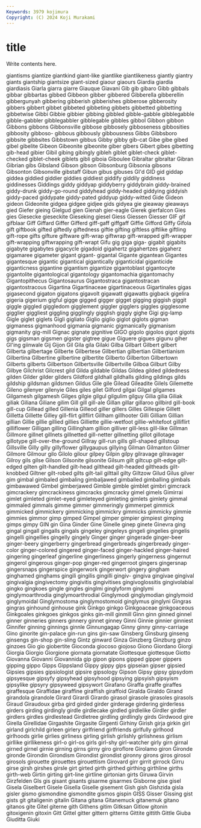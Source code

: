 ```yaml
---
Keywords: 3979 kojimura
Copyright: (C) 2024 Koji Murakami
---
```


# title

Write contents here.



 giantisms giantize
giantkind giant-like giantlike giantlikeness giantly giantry giants giantship giantsize giant-sized
giaour giaours Giardia giardia giardiasis Giarla giarra giarre Giauque Giavani
Gib gib gibaro Gibb gibbals gibbar gibbartas gibbed Gibbeon gibber
gibbered Gibberella gibberellin gibbergunyah gibbering gibberish gibberishes gibberose gibberosity gibbers
gibbert gibbet gibbeted gibbeting gibbets gibbetted gibbetting gibbetwise Gibbi Gibbie
gibbier gibbing gibbled gibble-gabble gibblegabble gibble-gabbler gibblegabbler gibblegable gibbles gibbol
Gibbon gibbon Gibbons gibbons Gibbonsville gibbose gibbosely gibboseness gibbosities gibbosity
gibboso- gibbous gibbously gibbousness Gibbs Gibbsboro gibbsite gibbsites Gibbstown gibbus
Gibby gibby gib-cat Gibe gibe gibed gibel gibelite Gibeon Gibeonite
gibeonite giber gibers Gibert gibes gibetting gib-head gibier Gibil gibing
gibingly gibleh giblet giblet-check giblet-checked giblet-cheek giblets gibli giboia Giboulee
Gibraltar gibraltar Gibran Gibrian gibs Gibsland Gibson gibson Gibsonburg Gibsonia
gibsons Gibsonton Gibsonville gibstaff Gibun gibus gibuses GI'd GID gid
giddap giddea giddied giddier giddies giddiest giddify giddily giddiness giddinesses
Giddings giddy giddyap giddyberry giddybrain giddy-brained giddy-drunk giddy-go-round giddyhead giddy-headed
giddying giddyish giddy-paced giddypate giddy-pated giddyup giddy-witted Gide Gideon gideon
Gideonite gidgea gidgee gidjee gids gidyea gie gieaway gieaways gied
Giefer gieing Gielgud gien Gienah gier-eagle Gierek gierfalcon Gies gies
Giesecke gieseckite Gieseking giesel Giess Giessen Giesser GIF gif gifblaar
Giff Giffard Giffer Gifferd giff-gaff giffgaff Giffie Gifford Giffy Gifola
gift giftbook gifted giftedly giftedness giftie gifting giftless giftlike giftling
gift-rope gifts gifture giftware gift-wrap giftwrap gift-wrapped gift-wrapper gift-wrapping giftwrapping
gift-wrapt Gifu gig giga giga- gigabit gigabits gigabyte gigabytes gigacycle
gigadoid gigahertz gigahertzes gigaherz gigamaree gigameter gigant gigant- gigantal Gigante
gigantean Gigantes gigantesque gigantic gigantical gigantically giganticidal giganticide giganticness gigantine
gigantism gigantize gigantoblast gigantocyte gigantolite gigantological gigantology gigantomachia gigantomachy Gigantopithecus
Gigantosaurus Gigantostraca gigantostracan gigantostracous Gigartina Gigartinaceae gigartinaceous Gigartinales gigas gigasecond
gigaton gigatons gigavolt gigawatt gigawatts gigback gigelira gigeria gigerium gigful
gigge gigged gigger gigget gigging giggish giggit giggle giggled giggledom
gigglement giggler gigglers giggles gigglesome gigglier giggliest giggling gigglingly gigglish
giggly gighe Gigi gig-lamp Gigle giglet giglets Gigli gigliato Giglio
giglio giglot giglots gigman gigmaness gigmanhood gigmania gigmanic gigmanically gigmanism
gigmanity gig-mill Gignac gignate gignitive GIGO gigolo gigolos gigot gigots
gigs gigsman gigsmen gigster gigtree gigue Giguere gigues gigunu giher
GI'ing giinwale Gij Gijon Gil Gila gila Gilaki Gilba Gilbart
Gilbert gilbert Gilberta gilbertage Gilberte Gilbertese Gilbertian gilbertian Gilbertianism Gilbertina
Gilbertine gilbertine gilbertite Gilberto Gilberton Gilbertown Gilberts gilberts Gilbertson Gilbertsville
Gilbertville Gilboa Gilburt Gilby Gilbye Gilchrist Gilcrest gild Gilda gildable
Gildas Gildea gilded gildedness gilden Gilder gilder gilders Gildford gildhall
gildhalls gilding gildings gilds gildship gildsman gildsmen Gildus Gile gile
Gilead Gileadite Gilels Gilemette Gileno gilenyer gilenyie Giles giles gilet
Gilford gilgai Gilgal gilgames Gilgamesh gilgamesh Gilges gilgie gilgul gilgulim
gilguy Gilia gilia Giliak giliak Giliana Giliane gilim Gill gill
gill-ale Gillan gillar gillaroo gillbird gill-book gill-cup Gillead gilled Gillenia
Gilleod giller gillers Gilles Gillespie Gillett Gilletta Gillette Gilley gill-flirt
gillflirt Gillham gillhooter Gilli Gilliam Gillian gillian Gillie gillie gillied
gillies Gilliette gillie-wetfoot gillie-whitefoot gilliflirt gilliflower Gilligan gilling Gillingham gillion
gilliver gill-less gill-like Gillman Gillmore gillnet gillnets gillnetted gill-netter gillnetting
gillot gillotage gillotype gill-over-the-ground Gillray gill-run gills gill-shaped gillstoup Gillsville
Gilly gilly gillyflower gillygaupus gillying Gilman Gilmanton Gilmer Gilmore Gilmour
gilo Gilolo gilour gilpey Gilpin gilpy gilravage gilravager Gilroy gils
gilse Gilson Gilsonite gilsonite Gilsum gilt giltcup gilt-edge gilt-edged gilten
gilt-handled gilt-head gilthead gilt-headed giltheads gilt-knobbed Giltner gilt-robed gilts gilt-tail
gilttail gilty Giltzow Gilud Gilus gilver gim gimbal gimbaled gimbaling
gimbaljawed gimballed gimballing gimbals gimbawawed Gimbel gimberjawed Gimble gimble gimblet
gimbri gimcrack gimcrackery gimcrackiness gimcracks gimcracky gimel gimels Gimirrai gimlet
gimleted gimlet-eyed gimleteyed gimleting gimlets gimlety gimmal gimmaled gimmals gimme
gimmer gimmeringly gimmerpet gimmick gimmicked gimmickery gimmicking gimmickry gimmicks gimmicky
gimmie gimmies gimmor gimp gimped Gimpel gimper gimpier gimpiest gimping
gimps gimpy GIN gin Gina Ginder Gine Ginelle ginep ginete
Ginevra ging gingal gingall gingalls gingals gingeley gingeleys gingeli gingelies
gingelis gingelli gingellies gingelly gingely Ginger ginger gingerade ginger-beer ginger-beery
gingerberry gingerbread gingerbreads gingerbready ginger-color ginger-colored gingered ginger-faced ginger-hackled ginger-haired
gingering gingerleaf gingerline gingerliness gingerly gingerness gingernut gingerol gingerous ginger-pop
ginger-red gingerroot gingers gingersnap gingersnaps gingerspice gingerwork gingerwort gingery gingham
ginghamed ginghams gingili gingilis gingilli gingiv- gingiva gingivae gingival gingivalgia
gingivectomy gingivitis gingivitises gingivoglossitis gingivolabial gingko gingkoes gingle gingles ginglmi
ginglyform ginglymi ginglymoarthrodia ginglymoarthrodial Ginglymodi ginglymodian ginglymoid ginglymoidal Ginglymostoma ginglymostomoid
ginglymus ginglyni Gingras gingras ginhound ginhouse gink Ginkgo ginkgo Ginkgoaceae
ginkgoaceous Ginkgoales ginkgoes ginkgos ginks gin-mill ginmill Ginn ginn ginned
ginnel ginner ginneries ginners ginnery ginnet ginney Ginni Ginnie ginnier
ginniest Ginnifer ginning ginnings ginnle Ginnungagap Ginny ginny ginny-carriage Gino
ginorite gin-palace gin-run gins gin-saw Ginsberg Ginsburg ginseng ginsengs gin-shop
gin-sling Gintz ginward Ginza Ginzberg Ginzburg ginzo ginzoes Gio gio
giobertite Gioconda giocoso giojoso Giono Giordano Giorgi Giorgia Giorgio Giorgione
giornata giornatate Giottesque giottesque Giotto Giovanna Giovanni Giovannida gip gipon
gipons gipped gipper gippers gipping gippo Gipps Gippsland Gippy gippy
gips gipseian gipser gipsied Gipsies gipsies gipsiologist gipsire gipsology Gipson
Gipsy gipsy gipsydom gipsyesque gipsyfy gipsyhead gipsyhood gipsying gipsyish gipsyism
gipsylike gipsyry gipsyweed gipsywort Girafano Giraffa giraffe giraffes giraffesque Giraffidae
giraffine giraffish giraffoid Giralda Giraldo Girand girandola girandole Girard Girardi
Girardo girasol girasole girasoles girasols Giraud Giraudoux girba gird girded
girder girderage girdering girderless girders girding girdingly girdle girdlecake girdled
girdlelike Girdler girdler girdlers girdles girdlestead Girdletree girdling girdlingly girds
Girdwood gire Girella Girellidae Girgashite Girgasite Girgenti Girhiny Girish girja
girkin girl girland girlchild girleen girlery girlfriend girlfriends girlfully girlhood
girlhoods girlie girlies girliness girling girlish girlishly girlishness girlism girllike
girllikeness girl-o girl-os girls girl-shy girl-watcher girly girn girnal girned
girnel girnie girning girns girny giro giroflore Girolamo giron Gironde
gironde Girondin Girondism Girondist girondist gironny girons giros girosol girosols
girouette girouettes girouettism Girovard girr girrit girrock Girru girse girsh
girshes girsle girt girted girth girthed girthing girthline girths girth-web
Girtin girting girt-line girtline girtonian girts Giruwa Girvin Girzfelden GIs
gis gisant gisants gisarme gisarmes Gisborne gise gisel Gisela Giselbert
Gisele Gisella Giselle gisement Gish gish Gishzida gisla gisler gismo
gismondine gismondite gismos gispin GISS Gisser Gissing gist gists git
gitaligenin gitalin Gitana gitana Gitanemuck gitanemuk gitano gitanos gite Gitel
giterne gith Githens gitim Gitksan Gitlow gitonin gitoxigenin gitoxin Gitt
Gittel gitter gittern gitterns Gittite gittith Gittle Giuba Giuditta Giuki

